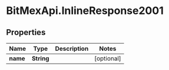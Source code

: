 # BitMexApi.InlineResponse2001

## Properties
Name | Type | Description | Notes
------------ | ------------- | ------------- | -------------
**name** | **String** |  | [optional] 


